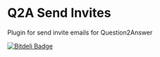 Q2A Send Invites
================
Plugin for send invite emails for Question2Answer


[![Bitdeli Badge](https://d2weczhvl823v0.cloudfront.net/amiyasahu/q2a-send-invites/trend.png)](https://bitdeli.com/free "Bitdeli Badge")

